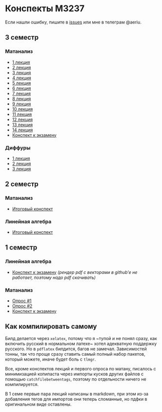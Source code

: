 # Конспекты М3237

<!-- Если вы хотите помочь, всё, чего не хватает в конспектах - [тут](https://github.com/Jovvik/M3137year2019/issues/2) -->

Если нашли ошибку, пишите в [issues](https://github.com/Jovvik/M3137year2019/issues) или мне в телеграм @aeriu.

## 3 семестр

### Матанализ
- [1 лекция](analysis/3sem/1.pdf)
- [2 лекция](analysis/3sem/2.pdf)
- [3 лекция](analysis/3sem/3.pdf)
- [4 лекция](analysis/3sem/4.pdf)
- [5 лекция](analysis/3sem/5.pdf)
- [6 лекция](analysis/3sem/6.pdf)
- [7 лекция](analysis/3sem/7.pdf)
- [8 лекция](analysis/3sem/8.pdf)
- [9 лекция](analysis/3sem/9.pdf)
- [10 лекция](analysis/3sem/10.pdf)
- [11 лекция](analysis/3sem/11.pdf)
- [12 лекция](analysis/3sem/12.pdf)
- [13 лекция](analysis/3sem/13.pdf)
- [14 лекция](analysis/3sem/14.pdf)
- [Конспект к экзамену](analysis/3sem/final.pdf)

### Диффуры
- [1 лекция](diffeq/3sem/1.pdf)
- [2 лекция](diffeq/3sem/2.pdf)
- [3 лекция](diffeq/3sem/3.pdf)

## 2 семестр

### Матанализ
- [Итоговый конспект](analysis/2sem/final.pdf)

### Линейная алгебра
- [Итоговый конспект](linear%20algebra/2sem/final.pdf)

## 1 семестр

### Линейная алгебра
- [Конспект к экзамену](linear%20algebra/1sem/main.pdf) _(рендер pdf с векторами в github'e не работает, поэтому надо pdf скачивать)_

### Матанализ
- [Опрос #1](analysis/1sem/opros.pdf)
- [Опрос #2](analysis/1sem/opros2.pdf)
- [Конспект к экзамену](analysis/1sem/final.pdf)


## Как компилировать самому

Билд делается через `xelatex`, потому что я ~тупой и не понял сразу, как включить русский в нормальном латехе~ хотел адекватную поддержку русского. Но в `pdflatex` билдится, багов не замечал. Зависимостей тонны, так что проще сразу ставить самый полный набор пакетов, который можете, иначе будет боль с `tlmgr`.

Все, кроме конспектов лекций и первого опроса по матану, писалось с минимизацией копипаста через импорты кусков других файлов с помощью `catchfilebetweentags`, поэтому по отдельности ничего не компилируется.

В 1 семе первые пара лекций написаны в markdown, при этом из-за добавления тегов для импортов они теперь сломанные, но пдфки в оригинальном виде оставлены.
